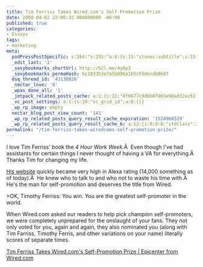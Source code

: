 ```yaml
---
title: Tim Ferriss Takes Wired.com's Self-Promotion Prize
date: 2008-04-02 22:00:32.000000000 -06:00
published: true
categories:
- Essays
tags:
- marketing
meta:
  podPressPostSpecific: s:264:"s:255:"a:6:{s:15:"itunes:subtitle";s:15:"##PostExcerpt##";s:14:"itunes:summary";s:15:"##PostExcerpt##";s:15:"itunes:keywords";s:17:"##WordPressCats##";s:13:"itunes:author";s:10:"##Global##";s:15:"itunes:explicit";s:7:"Default";s:12:"itunes:block";s:7:"Default";}";";
  _edit_last: '1'
  _sexybookmarks_shortUrl: http://b2l.me/4y6p3
  _sexybookmarks_permaHash: 6c1833b3e7a5b896a1b5c55decdb8607
  dsq_thread_id: '43130826'
  _nectar_love: '0'
  _wpas_done_all: '1'
  _jetpack_related_posts_cache: a:1:{s:32:"8f6677c9d6b0f903e98ad32ec61f8deb";a:2:{s:7:"expires";i:1470937204;s:7:"payload";a:3:{i:0;a:1:{s:2:"id";i:1213;}i:1;a:1:{s:2:"id";i:850;}i:2;a:1:{s:2:"id";i:825;}}}}
  _vc_post_settings: a:1:{s:10:"vc_grid_id";a:0:{}}
  _wp_rp_image: empty
  nectar_blog_post_view_count: '141'
  _wp_rp_related_posts_query_result_cache_expiration: '1524960529'
  _wp_rp_related_posts_query_result_cache_6: a:12:{i:0;O:8:"stdClass":2:{s:7:"post_id";s:3:"850";s:5:"score";s:17:"60.68115927433319";}i:1;O:8:"stdClass":2:{s:7:"post_id";s:3:"722";s:5:"score";s:18:"48.920093301531786";}i:2;O:8:"stdClass":2:{s:7:"post_id";s:3:"684";s:5:"score";s:18:"45.364314059108445";}i:3;O:8:"stdClass":2:{s:7:"post_id";s:3:"836";s:5:"score";s:18:"43.582570338415174";}i:4;O:8:"stdClass":2:{s:7:"post_id";s:4:"4580";s:5:"score";s:18:"39.356251906072195";}i:5;O:8:"stdClass":2:{s:7:"post_id";s:4:"2074";s:5:"score";s:18:"39.356251906072195";}i:6;O:8:"stdClass":2:{s:7:"post_id";s:4:"1423";s:5:"score";s:18:"39.356251906072195";}i:7;O:8:"stdClass":2:{s:7:"post_id";s:4:"1299";s:5:"score";s:17:"38.62389912916154";}i:8;O:8:"stdClass":2:{s:7:"post_id";s:4:"1811";s:5:"score";s:17:"37.26534446408001";}i:9;O:8:"stdClass":2:{s:7:"post_id";s:4:"8086";s:5:"score";s:18:"35.800472663648854";}i:10;O:8:"stdClass":2:{s:7:"post_id";s:4:"2861";s:5:"score";s:18:"35.800472663648854";}i:11;O:8:"stdClass":2:{s:7:"post_id";s:4:"1347";s:5:"score";s:18:"35.800472663648854";}}
permalink: "/tim-ferriss-takes-wiredcoms-self-promotion-prize/"
---
```

<p>I love Tim Ferriss' book the <em>4 Hour Work Week</em>.Â  Even though I've had assistants for certain things I never thought of having a VA for everything.Â  Thanks Tim for changing my life.</p>
<p><a href="http://fourhourworkweek.com/" rel="nofollow">His website</a> quickly became very high in Alexa rating (14,000 something as of today).Â  He knew who to talk to and who not to waste his time with.Â  He's the man for self-promotion and deserves the title from Wired.</p>
>OK, Timothy Ferriss: You win. You are the greatest self-promoter in the world.</p>
<p>When Wired.com asked our readers to help pick champion self-promoters, we were completely unprepared for the onslaught of your fans. They not only voted for you, again and again, they also nominated you (along with Tim Farriss, Timothy Ferris, and other variations on your name) literally scores of separate times.</p></blockquote>
<p><a href="http://blog.wired.com/business/2008/03/tim-ferriss-tak.html" rel="nofollow">Tim Ferriss Takes Wired.com's Self-Promotion Prize | Epicenter from Wired.com</a></p>
